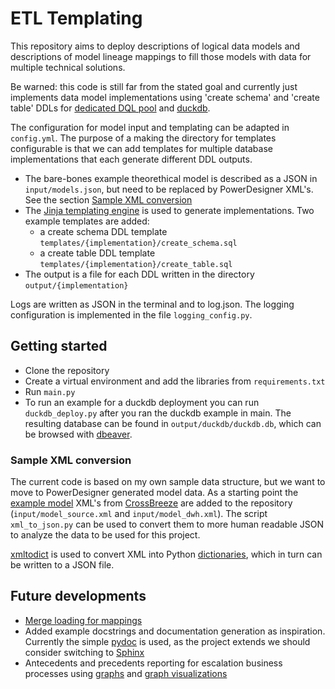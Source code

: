 # ETL Templating

This repository aims to deploy descriptions of logical data models and descriptions of model lineage mappings to fill those models with data for multiple technical solutions.

Be warned: this code is still far from the stated goal and currently just implements data model implementations using 'create schema' and 'create table' DDLs for [dedicated DQL pool](https://learn.microsoft.com/en-us/azure/synapse-analytics/sql-data-warehouse/sql-data-warehouse-overview-what-is) and [duckdb](https://duckdb.org/).

The configuration for model input and templating can be adapted in ```config.yml```. The purpose of a making the directory for templates configurable is that we can add templates for multiple database implementations that each generate different DDL outputs.

* The bare-bones example theorethical model is described as a JSON in ```input/models.json```, but need to be replaced by PowerDesigner XML's. See the section [Sample XML conversion](#sample-xml-conversion)
* The [Jinja templating engine](https://jinja.palletsprojects.com/en/stable/templates/) is used to generate implementations. Two example templates are added:
  * a create schema DDL template ```templates/{implementation}/create_schema.sql```
  * a create table DDL template ```templates/{implementation}/create_table.sql```
* The output is a file for each DDL written in the directory ```output/{implementation}```

Logs are written as JSON in the terminal and to log.json. The logging configuration is implemented in the file ```logging_config.py```.

## Getting started

* Clone the repository
* Create a virtual environment and add the libraries from ```requirements.txt```
* Run ```main.py```
* To run an example for a duckdb deployment you can run ```duckdb_deploy.py``` after you ran the duckdb example in main. The resulting database can be found in ```output/duckdb/duckdb.db```, which can be browsed with [dbeaver](https://duckdb.org/docs/guides/sql_editors/dbeaver.html).

### Sample XML conversion

The current code is based on my own sample data structure, but we want to move to PowerDesigner generated model data. As a starting point the [example model](https://generate.x-breeze.com/docs/3.1/Examples/) XML's from [CrossBreeze](https://crossbreeze.nl/) are added to the repository (```input/model_source.xml``` and ```input/model_dwh.xml```). The script ```xml_to_json.py``` can be used to convert them to more human readable JSON to analyze the data to be used for this project.

[xmltodict](https://pypi.org/project/xmltodict/) is used to convert XML into Python [dictionaries](https://realpython.com/python-dicts/), which in turn can be written to a JSON file.

## Future developments

* [Merge loading for mappings](https://techcommunity.microsoft.com/blog/azuresynapseanalyticsblog/merge-t-sql-for-dedicated-sql-pools-is-now-ga/3634331)
* Added example docstrings and documentation generation as inspiration. Currently the simple [pydoc](https://docs.python.org/3/library/pydoc.html) is used, as the project extends we should consider switching to [Sphinx](https://www.sphinx-doc.org/en/master/)
* Antecedents and precedents reporting for escalation business processes using [graphs](https://python.igraph.org/en/latest/tutorial.html) and [graph visualizations](https://networkx.org/)
